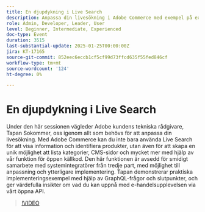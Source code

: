 ```yaml
---
title: En djupdykning i Live Search
description: Anpassa din livesökning i Adobe Commerce med exempel på expertvägledning och praktisk implementering
role: Admin, Developer, Leader, User
level: Beginner, Intermediate, Experienced
doc-type: Event
duration: 3515
last-substantial-update: 2025-01-25T00:00:00Z
jira: KT-17165
source-git-commit: 852eec6eccb1cf5cf99d73ffcd635f55fed846cf
workflow-type: tm+mt
source-wordcount: '124'
ht-degree: 0%

---
```



# En djupdykning i Live Search

Under den här sessionen vägleder Adobe kundens tekniska rådgivare, Tapan Sokommer, oss igenom allt som behövs för att anpassa din livesökning. Med Adobe Commerce kan du inte bara använda Live Search för att visa information och identifiera produkter, utan även för att skapa en unik möjlighet att lista kategorier, CMS-sidor och mycket mer med hjälp av vår funktion för öppen källkod. Den här funktionen är avsedd för smidigt samarbete med systemintegratörer från tredje part, med möjlighet till anpassning och ytterligare implementering. Tapan demonstrerar praktiska implementeringsexempel med hjälp av GraphQL-frågor och slutpunkter, och ger värdefulla insikter om vad du kan uppnå med e-handelsupplevelsen via vårt öppna API.

>[!VIDEO](https://video.tv.adobe.com/v/3443021/?learn=on&enablevpops)
